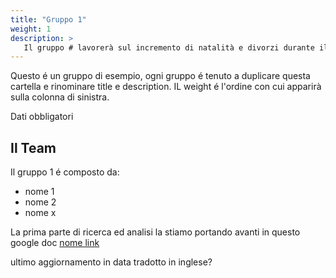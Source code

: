 ```yaml
---
title: "Gruppo 1"
weight: 1
description: >
   Il gruppo # lavorerà sul incremento di natalità e divorzi durante il lockdown
---
```


Questo é un gruppo di esempio, ogni gruppo é tenuto a duplicare questa cartella e rinominare title e description.
IL weight é l'ordine con cui apparirà sulla colonna di sinistra.

Dati obbligatori

## Il Team

Il gruppo 1 é composto da:

* nome 1  
* nome 2  
* nome x  

La prima parte di ricerca ed analisi la stiamo portando avanti in questo google doc [nome link](url)

ultimo aggiornamento in data
tradotto in inglese?
